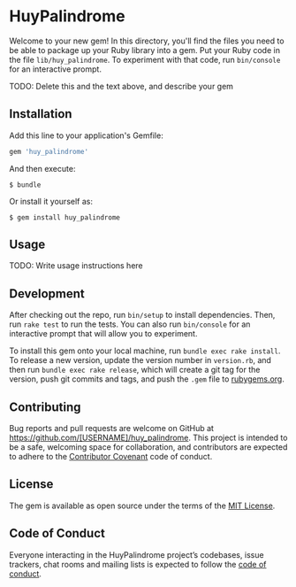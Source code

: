 # HuyPalindrome

Welcome to your new gem! In this directory, you'll find the files you need to be able to package up your Ruby library into a gem. Put your Ruby code in the file `lib/huy_palindrome`. To experiment with that code, run `bin/console` for an interactive prompt.

TODO: Delete this and the text above, and describe your gem

## Installation

Add this line to your application's Gemfile:

```ruby
gem 'huy_palindrome'
```

And then execute:

    $ bundle

Or install it yourself as:

    $ gem install huy_palindrome

## Usage

TODO: Write usage instructions here

## Development

After checking out the repo, run `bin/setup` to install dependencies. Then, run `rake test` to run the tests. You can also run `bin/console` for an interactive prompt that will allow you to experiment.

To install this gem onto your local machine, run `bundle exec rake install`. To release a new version, update the version number in `version.rb`, and then run `bundle exec rake release`, which will create a git tag for the version, push git commits and tags, and push the `.gem` file to [rubygems.org](https://rubygems.org).

## Contributing

Bug reports and pull requests are welcome on GitHub at https://github.com/[USERNAME]/huy_palindrome. This project is intended to be a safe, welcoming space for collaboration, and contributors are expected to adhere to the [Contributor Covenant](http://contributor-covenant.org) code of conduct.

## License

The gem is available as open source under the terms of the [MIT License](https://opensource.org/licenses/MIT).

## Code of Conduct

Everyone interacting in the HuyPalindrome project’s codebases, issue trackers, chat rooms and mailing lists is expected to follow the [code of conduct](https://github.com/[USERNAME]/huy_palindrome/blob/master/CODE_OF_CONDUCT.md).
